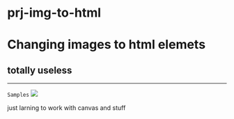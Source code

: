 # prj-img-to-html

# Changing images to html elemets 
## totally useless
---
``Samples``
<img src="https://i.ibb.co/ydm9MR6/Screenshot-2022-02-07-183950.png"/>


just larning to work with canvas and stuff

